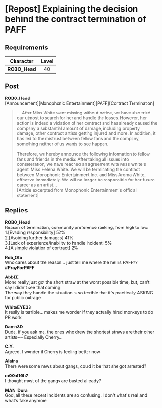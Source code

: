 # [Repost] Explaining the decision behind the contract termination of PAFF
## Requirements
|  Character  |Level|
|-------------|:---:|
|**ROBO_Head**| 40  |

## Post
**ROBO_Head**<br>
[Announcement][Monophonic Entertainment][PAFF][Contract Termination]<br>
> ... After Miss White went missing without notice, we have also tried our utmost to search for her and handle the losses. However, her action is indeed a violation of her contract and has already caused the company a substantial amount of damage, including property damage, other contract artists getting injured and more. In addition, it has led to the mistrust between fellow fans and the company, something neither of us wants to see happen. <br>
> <br>
> Therefore, we hereby announce the following information to fellow fans and friends in the media: After taking all issues into consideration, we have reached an agreement with Miss White's agent, Miss Helena White. We will be terminating the contract between Monophonic Entertainment Inc. and Miss Aroma White, effective immediately. We will no longer be responsible for her future career as an artist...<br>
[Article excerpted from Monophonic Entertainment's official statement]
## Replies
**ROBO_Head**<br>
Reason of termination, community preference ranking, from high to low:<br>
1.[Evading responsibility] 52% <br>
2.[Avoiding further damages] 41%<br>
3.[Lack of experience/inability to handle incident] 5%<br>
4.[A simple violation of contract] 2%

**Rob_Oto**<br>
Who cares about the reason... just tell me where the hell is PAFF??<br>
**\#PrayForPAFF**

**AbbEE**<br>
Mono really just got the short straw at the worst possible time, but, can't say I didn't see that coming<br>
The way they handle the situation is so terrible that it's practically ASKING for public outrage

**WhiteEYE33**<br>
It really is terrible... makes me wonder if they actually hired monkeys to do PR work

**Damn3D**<br>
Dude, if you ask me, the ones who drew the shortest straws are their other artists\~\~ Especially Cherry...

**C.Y.**<br>
Agreed. I wonder if Cherry is feeling better now

**Alaina**<br>
There were some news about gangs, could it be that she got arrested?

**m00nl16h7**<br>
I thought most of the gangs are busted already?

**MAN_Dora**<br>
God, all these recent incidents are so confusing. I don't what's real and what's fake anymore

